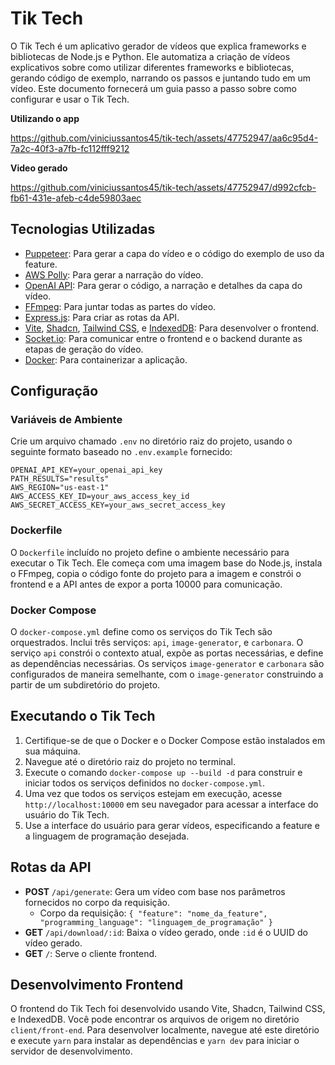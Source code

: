 # Tik Tech

O Tik Tech é um aplicativo gerador de vídeos que explica frameworks e bibliotecas de Node.js e Python. Ele automatiza a criação de vídeos explicativos sobre como utilizar diferentes frameworks e bibliotecas, gerando código de exemplo, narrando os passos e juntando tudo em um vídeo. Este documento fornecerá um guia passo a passo sobre como configurar e usar o Tik Tech.

**Utilizando o app**

https://github.com/viniciussantos45/tik-tech/assets/47752947/aa6c95d4-7a2c-40f3-a7fb-fc112fff9212

**Video gerado**

https://github.com/viniciussantos45/tik-tech/assets/47752947/d992cfcb-fb61-431e-afeb-c4de59803aec





## Tecnologias Utilizadas

- [Puppeteer](https://pptr.dev/): Para gerar a capa do vídeo e o código do exemplo de uso da feature.
- [AWS Polly](https://aws.amazon.com/polly/): Para gerar a narração do vídeo.
- [OpenAI API](https://beta.openai.com/): Para gerar o código, a narração e detalhes da capa do vídeo.
- [FFmpeg](https://www.ffmpeg.org/): Para juntar todas as partes do vídeo.
- [Express.js](https://expressjs.com/): Para criar as rotas da API.
- [Vite](https://vitejs.dev/), [Shadcn](https://shadcn.github.io/), [Tailwind CSS](https://tailwindcss.com/), e [IndexedDB](https://developer.mozilla.org/en-US/docs/Web/API/IndexedDB_API): Para desenvolver o frontend.
- [Socket.io](https://socket.io/): Para comunicar entre o frontend e o backend durante as etapas de geração do vídeo.
- [Docker](https://www.docker.com/): Para containerizar a aplicação.

## Configuração

### Variáveis de Ambiente

Crie um arquivo chamado `.env` no diretório raiz do projeto, usando o seguinte formato baseado no `.env.example` fornecido:

```env
OPENAI_API_KEY=your_openai_api_key 
PATH_RESULTS="results" 
AWS_REGION="us-east-1" 
AWS_ACCESS_KEY_ID=your_aws_access_key_id 
AWS_SECRET_ACCESS_KEY=your_aws_secret_access_key
```

### Dockerfile

O `Dockerfile` incluído no projeto define o ambiente necessário para executar o Tik Tech. Ele começa com uma imagem base do Node.js, instala o FFmpeg, copia o código fonte do projeto para a imagem e constrói o frontend e a API antes de expor a porta 10000 para comunicação.

### Docker Compose

O `docker-compose.yml` define como os serviços do Tik Tech são orquestrados. Inclui três serviços: `api`, `image-generator`, e `carbonara`. O serviço `api` constrói o contexto atual, expõe as portas necessárias, e define as dependências necessárias. Os serviços `image-generator` e `carbonara` são configurados de maneira semelhante, com o `image-generator` construindo a partir de um subdiretório do projeto.

## Executando o Tik Tech

1. Certifique-se de que o Docker e o Docker Compose estão instalados em sua máquina.
2. Navegue até o diretório raiz do projeto no terminal.
3. Execute o comando `docker-compose up --build -d` para construir e iniciar todos os serviços definidos no `docker-compose.yml`.
4. Uma vez que todos os serviços estejam em execução, acesse `http://localhost:10000` em seu navegador para acessar a interface do usuário do Tik Tech.
5. Use a interface do usuário para gerar vídeos, especificando a feature e a linguagem de programação desejada.

## Rotas da API

- **POST** `/api/generate`: Gera um vídeo com base nos parâmetros fornecidos no corpo da requisição.
  - Corpo da requisição: `{ "feature": "nome_da_feature", "programming_language": "linguagem_de_programação" }`
- **GET** `/api/download/:id`: Baixa o vídeo gerado, onde `:id` é o UUID do vídeo gerado.
- **GET** `/`: Serve o cliente frontend.

## Desenvolvimento Frontend

O frontend do Tik Tech foi desenvolvido usando Vite, Shadcn, Tailwind CSS, e IndexedDB. Você pode encontrar os arquivos de origem no diretório `client/front-end`. Para desenvolver localmente, navegue até este diretório e execute `yarn` para instalar as dependências e `yarn dev` para iniciar o servidor de desenvolvimento.

